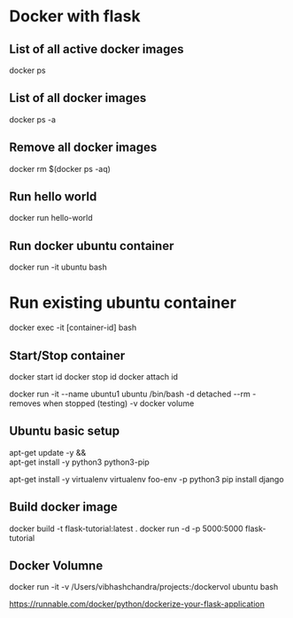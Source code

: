 # Docker with flask
## List of all active docker images
docker ps

## List of all docker images
docker ps -a

## Remove all docker images
docker rm $(docker ps -aq)

## Run hello world
docker run hello-world

## Run docker ubuntu container
docker run -it ubuntu bash

# Run existing ubuntu container
docker exec -it [container-id] bash

## Start/Stop container
docker start id
docker stop id
docker attach id

docker run -it --name ubuntu1 ubuntu /bin/bash
-d detached
--rm - removes when stopped (testing)
-v docker volume

## Ubuntu basic setup
apt-get update -y && \
    apt-get install -y python3 python3-pip
    
apt-get install -y virtualenv
virtualenv foo-env -p python3
pip install django

## Build docker image
docker build -t flask-tutorial:latest .
docker run -d -p 5000:5000 flask-tutorial

## Docker Volumne
docker run -it -v /Users/vibhashchandra/projects:/dockervol ubuntu bash

https://runnable.com/docker/python/dockerize-your-flask-application